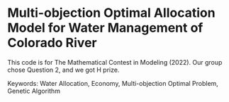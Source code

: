 # Multi-objection Optimal Allocation Model for Water Management of Colorado River
This code is for The Mathematical Contest in Modeling (2022). Our group chose Question 2, and we got H prize.

Keywords: Water Allocation, Economy, Multi-objection Optimal Problem, Genetic Algorithm
